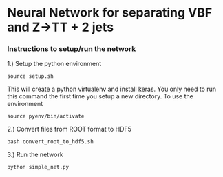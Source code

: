 # Neural Network for separating VBF and Z->TT + 2 jets

### Instructions to setup/run the network

1.) Setup the python environment

    source setup.sh
This will create a python virtualenv and install keras. You only need to run this command the first time you setup a new directory. To use the environment

    source pyenv/bin/activate

2.) Convert files from ROOT format to HDF5

    bash convert_root_to_hdf5.sh

3.) Run the network

    python simple_net.py
